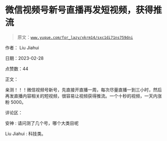 # 微信视频号新号直播再发短视频，获得推流

> 原文：[`www.yuque.com/for_lazy/xkrm14/sxc1di71ns759dni`](https://www.yuque.com/for_lazy/xkrm14/sxc1di71ns759dni)



作者： Liu Jiahui 

日期：2023-02-28 

点赞数：44 

正文： 

亲测！！！微信视频号新号，先直接开直播一周，每次尽量直播一到三小时，然后再发直播内容相关的短视频，很容易让视频获得推流。一个十秒的视频，一天内涨粉 5000。 

评论区： 

安神 : 请问测了几个号，哪个大类目呢 

Liu Jiahui : 科技类。 

